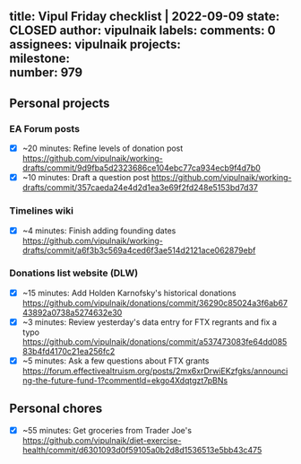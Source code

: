 title:	Vipul Friday checklist | 2022-09-09
state:	CLOSED
author:	vipulnaik
labels:	
comments:	0
assignees:	vipulnaik
projects:	
milestone:	
number:	979
--
## Personal projects

### EA Forum posts

- [x] ~20 minutes: Refine levels of donation post https://github.com/vipulnaik/working-drafts/commit/9d9fba5d2323686ce104ebc77ca934ecb9f4d7b0
- [x] ~10 minutes: Draft a question post https://github.com/vipulnaik/working-drafts/commit/357caeda24e4d2d1ea3e69f2fd248e5153bd7d37

### Timelines wiki

- [x] ~4 minutes: Finish adding founding dates https://github.com/vipulnaik/working-drafts/commit/a6f3b3c569a4ced6f3ae514d2121ace062879ebf 

### Donations list website (DLW)

- [x] ~15 minutes: Add Holden Karnofsky's historical donations https://github.com/vipulnaik/donations/commit/36290c85024a3f6ab6743892a0738a5274632e30
- [x] ~3 minutes: Review yesterday's data entry for FTX regrants and fix a typo https://github.com/vipulnaik/donations/commit/a537473083fe64dd08583b4fd4170c21ea256fc2 
- [x] ~5 minutes: Ask a few questions about FTX grants https://forum.effectivealtruism.org/posts/2mx6xrDrwiEKzfgks/announcing-the-future-fund-1?commentId=ekgo4Xdqtgzt7pBNs 

## Personal chores

- [x] ~55 minutes: Get groceries from Trader Joe's https://github.com/vipulnaik/diet-exercise-health/commit/d6301093d0f59105a0b2d8d1536513e5bb43c475
